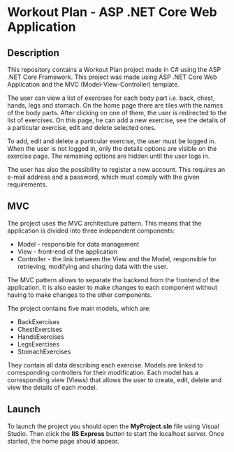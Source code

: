 # Workout Plan - ASP .NET Core Web Application

## Description

This repository contains a Workout Plan project made in C# using the ASP .NET Core Framework. This project was made using ASP .NET Core Web Application and the MVC (Model-View-Controller) template.

The user can view a list of exercises for each body part i.e. back, chest, hands, legs and stomach. On the home page there are tiles with the names of the body parts. After clicking on one of them, the user is redirected to the list of exercises. On this page, he can add a new exercise, see the details of a particular exercise, edit and delete selected ones. 

To add, edit and delete a particular exercise, the user must be logged in. When the user is not logged in, only the details options are visible on the exercise page. The remaining options are hidden until the user logs in. 

The user has also the possibility to register a new account. This requires an e-mail address and a password, which must comply with the given requirements.  

## MVC

The project uses the MVC architecture pattern. This means that the application is divided into three independent components:

- Model - responsible for data management
- View - front-end of the application
- Controller - the link between the View and the Model, responsible for retrieving, modifying and sharing data with the user.

The MVC pattern allows to separate the backend from the frontend of the application. It is also easier to make changes to each component without having to make changes to the other components.

The project contains five main models, which are:

- BackExercises
- ChestExercises
- HandsExercises
- LegsExercises
- StomachExercises

They contain all data describing each exercise. Models are linked to corresponding controllers for their modification. Each model has a corresponding view (Views) that allows the user to create, edit, delete and view the details of each model.

## Launch

To launch the project you should open the **MyProject.sln** file using Visual Studio. Then click the **IIS Express** button to start the localhost server. Once started, the home page should appear.
